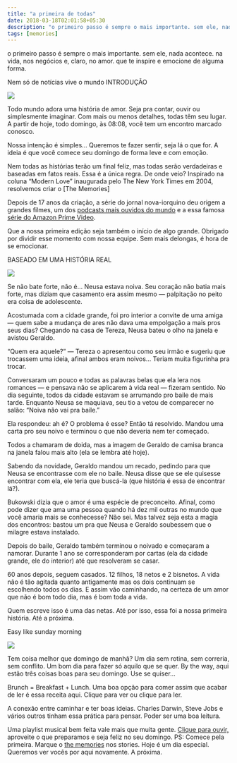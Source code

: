 ```yaml
---
title: "a primeira de todas"
date: 2018-03-18T02:01:58+05:30
description: "o primeiro passo é sempre o mais importante. sem ele, nada acontece. na vida, nos negócios e, claro, no amor. que te inspire e emocione de alguma forma. Nem só de notícias vive o mundo"
tags: [memories]
---
```


o primeiro passo é sempre o mais importante. sem ele, nada acontece. na vida, nos negócios e, claro, no amor. que te inspire e emocione de alguma forma.

Nem só de notícias vive o mundo
INTRODUÇÃO

![](https://i1.wp.com/m1.quebecormedia.com/emp/cl_prod/canadian_living-_-91722954818301b6a13bce7396c4a45586325a5f-_-Heart1453925015.jpg?resize=400,225)

Todo mundo adora uma história de amor. Seja pra contar, ouvir ou simplesmente imaginar. Com mais ou menos detalhes, todas têm seu lugar. A partir de hoje, todo domingo, às 08:08, você tem um encontro marcado conosco.

Nossa intenção é simples… Queremos te fazer sentir, seja lá o que for. A ideia é que você comece seu domingo de forma leve e com emoção.

Nem todas as histórias terão um final feliz, mas todas serão verdadeiras e baseadas em fatos reais. Essa é a única regra.
De onde veio? Inspirado na coluna “Modern Love” inaugurada pelo The New York Times em 2004, resolvemos criar o [The Memories]

Depois de 17 anos da criação, a série do jornal nova-iorquino deu origem a grandes filmes, um dos [podcasts mais ouvidos do mundo](https://www.nytimes.com/column/modern-love-podcast) e a essa famosa [série do Amazon Prime Video](https://youtu.be/yrN8zKewtkU).

Que a nossa primeira edição seja também o início de algo grande. Obrigado por dividir esse momento com nossa equipe. Sem mais delongas, é hora de se emocionar.

BASEADO EM UMA HISTÓRIA REAL

![](https://i1.wp.com/miro.medium.com/max/1100/1*jU-SQzT6zHfpcAEXv83D-w.png?=resize=400,225)

Se não bate forte, não é…
Neusa estava noiva. Seu coração não batia mais forte, mas diziam que casamento era assim mesmo — palpitação no peito era coisa de adolescente.

Acostumada com a cidade grande, foi pro interior a convite de uma amiga — quem sabe a mudança de ares não dava uma empolgação a mais pros seus dias? Chegando na casa de Tereza, Neusa bateu o olho na janela e avistou Geraldo.

“Quem era aquele?” — Tereza o apresentou como seu irmão e sugeriu que trocassem uma ideia, afinal ambos eram noivos… Teriam muita figurinha pra trocar.

Conversaram um pouco e todas as palavras belas que ela lera nos romances — e pensava não se aplicarem à vida real — fizeram sentido.
No dia seguinte, todos da cidade estavam se arrumando pro baile de mais tarde. Enquanto Neusa se maquiava, seu tio a vetou de comparecer no salão: “Noiva não vai pra baile.”

Ela respondeu: ah é? O problema é esse? Então tá resolvido. Mandou uma carta pro seu noivo e terminou o que não deveria nem ter começado.

Todos a chamaram de doida, mas a imagem de Geraldo de camisa branca na janela falou mais alto (ela se lembra até hoje).

Sabendo da novidade, Geraldo mandou um recado, pedindo para que Neusa se encontrasse com ele no baile. Neusa disse que se ele quisesse encontrar com ela, ele teria que buscá-la (que história é essa de encontrar lá?).

Bukowski dizia que o amor é uma espécie de preconceito. Afinal, como pode dizer que ama uma pessoa quando há dez mil outras no mundo que você amaria mais se conhecesse? Não sei. Mas talvez seja esta a magia dos encontros: bastou um pra que Neusa e Geraldo soubessem que o milagre estava instalado.

Depois do baile, Geraldo também terminou o noivado e começaram a namorar. Durante 1 ano se corresponderam por cartas (ela da cidade grande, ele do interior) até que resolveram se casar.

60 anos depois, seguem casados. 12 filhos, 18 netos e 2 bisnetos. A vida não é tão agitada quanto antigamente mas os dois continuam se escolhendo todos os dias. E assim vão caminhando, na certeza de um amor que não é bom todo dia, mas é bom toda a vida.

Quem escreve isso é uma das netas. Até por isso, essa foi a nossa primeira história. Até a próxima.

Easy like sunday morning

![](https://i1.wp.com/st2.depositphotos.com/2252541/6279/i/950/depositphotos_62790683-stock-photo-breakfast-with-bacon-eggs-pancakes.jpg!resize=400,225)

Tem coisa melhor que domingo de manhã? Um dia sem rotina, sem correria, sem conflito. Um bom dia para fazer só aquilo que se quer. By the way, aqui estão três coisas boas para seu domingo. Use se quiser…

Brunch = Breakfast + Lunch. Uma boa opção para comer assim que acabar de ler é essa receita aqui. Clique para ver ou clique para ler.

A conexão entre caminhar e ter boas ideias. Charles Darwin, Steve Jobs e vários outros tinham essa prática para pensar. Poder ser uma boa leitura.

Uma playlist musical bem feita vale mais que muita gente. [Clique para ouvir,](https://open.spotify.com/playlist/0DbDNfgIHY6nvtzOakCU5l) aproveite o que preparamos e seja feliz no seu domingo. PS: Comece pela primeira.
Marque o [the memories](https://t.me/the_menoriesx) nos stories. Hoje é um dia especial. Queremos ver vocês por aqui novamente.
A próxima.
